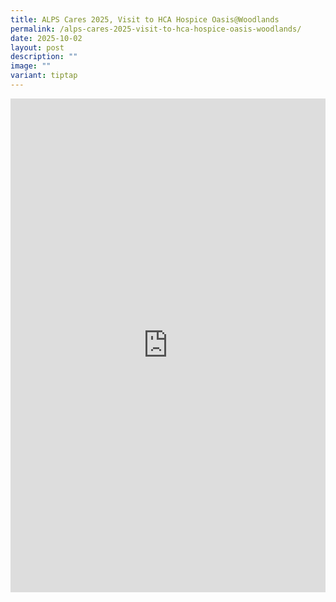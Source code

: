 ```yaml
---
title: ALPS Cares 2025, Visit to HCA Hospice Oasis@Woodlands
permalink: /alps-cares-2025-visit-to-hca-hospice-oasis-woodlands/
date: 2025-10-02
layout: post
description: ""
image: ""
variant: tiptap
---
```

<div class="iframe-wrapper">
<iframe style="border:none;overflow:hidden" height="790" width="100%" allowfullscreen="true" frameborder="0" src="https://www.facebook.com/plugins/post.php?href=https%3A%2F%2Fwww.facebook.com%2Falpshealthcaresupplychain%2Fposts%2Fpfbid02p3Ae5ZSqCYCCZoFinebZpZVoKLxqfWxyqpZHhKY35NkZvELsxFEGzVwcVNGWKRKNl&amp;show_text=true&amp;width=500"></iframe>
</div>
<p></p>